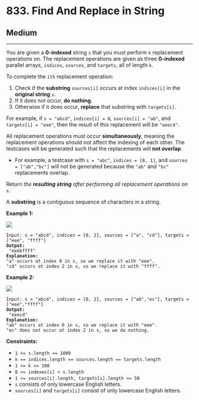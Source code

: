 # 833. Find And Replace in String

## Medium

***

You are given a **0-indexed** string `s` that you must perform `k` replacement operations on. The replacement operations are given as three **0-indexed** parallel arrays, `indices`, `sources`, and `targets`, all of length `k`.

To complete the `ith` replacement operation:

1. Check if the **substring** `sources[i]` occurs at index `indices[i]` in the **original string** `s`.
2. If it does not occur, **do nothing**.
3. Otherwise if it does occur, **replace** that substring with `targets[i]`.

For example, if `s = "abcd"`, `indices[i] = 0`, `sources[i] = "ab"`, and `targets[i] = "eee"`, then the result of this replacement will be `"eeecd"`.

All replacement operations must occur **simultaneously**, meaning the replacement operations should not affect the indexing of each other. The testcases will be generated such that the replacements will **not overlap**.

* For example, a testcase with `s = "abc"`, `indices = [0, 1]`, and `sources = ["ab","bc"]` will not be generated because the `"ab"` and `"bc"` replacements overlap.

Return _the **resulting string** after performing all replacement operations on_ `s`.

A **substring** is a contiguous sequence of characters in a string.

&#x20;

**Example 1:**

![](https://assets.leetcode.com/uploads/2021/06/12/833-ex1.png)

<pre><code>Input: s = "abcd", indices = [0, 2], sources = ["a", "cd"], targets = ["eee", "ffff"]
<strong>Output:
</strong> "eeebffff"
<strong>Explanation:
</strong>"a" occurs at index 0 in s, so we replace it with "eee".
"cd" occurs at index 2 in s, so we replace it with "ffff".</code></pre>

**Example 2:**

![](https://assets.leetcode.com/uploads/2021/06/12/833-ex2-1.png)

<pre><code>Input: s = "abcd", indices = [0, 2], sources = ["ab","ec"], targets = ["eee","ffff"]
<strong>Output:
</strong> "eeecd"
<strong>Explanation:
</strong>"ab" occurs at index 0 in s, so we replace it with "eee".
"ec" does not occur at index 2 in s, so we do nothing.</code></pre>

&#x20;

**Constraints:**

* `1 <= s.length <= 1000`
* `k == indices.length == sources.length == targets.length`
* `1 <= k <= 100`
* `0 <= indexes[i] < s.length`
* `1 <= sources[i].length, targets[i].length <= 50`
* `s` consists of only lowercase English letters.
* `sources[i]` and `targets[i]` consist of only lowercase English letters.
